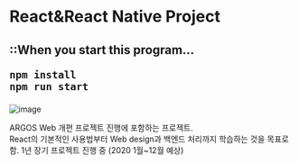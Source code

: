 # React&React Native Project

<h2>
<b>::When you start this program...</b><br/>

`npm install`<br/>
`npm run start`
</h2>

![image](https://user-images.githubusercontent.com/44183221/86329801-ab5ca500-bc81-11ea-8e9e-c29a61df51a8.png)

ARGOS Web 개편 프로젝트 진행에 포함하는 프로젝트.<br/>
React의 기본적인 사용법부터 Web design과 백엔드 처리까지 학습하는 것을 목표로 함. 1년 장기 프로젝트 진행 중 (2020 1월~12월 예상)

